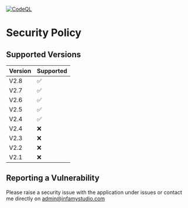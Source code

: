 [![CodeQL](https://github.com/InfamyStudio/lostArkAntiAFKBot/actions/workflows/codeql-analysis.yml/badge.svg)](https://github.com/InfamyStudio/lostArkAntiAFKBot/actions/workflows/codeql-analysis.yml)
# Security Policy

## Supported Versions

| Version | Supported          |
| ------- | ------------------ |
| V2.8  | :white_check_mark: |
| V2.7  | :white_check_mark: |
| V2.6  | :white_check_mark: |
| V2.5  | :white_check_mark: |
| V2.4  | :white_check_mark: |
| V2.4  | :x: |
| V2.3  | :x: |
| V2.2  | :x: |
| V2.1  | :x: |


## Reporting a Vulnerability

Please raise a security issue with the application under issues or contact me directly on admin@infamystudio.com
